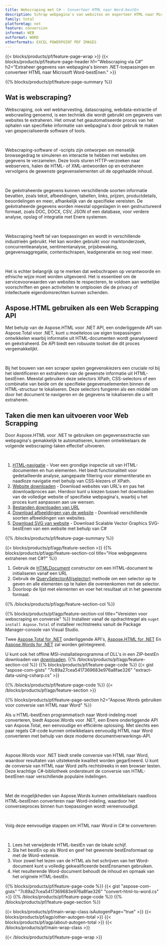 ```yaml
---
title: Webscraping met C# - Converteer HTML naar Word-bestEn 
description: Schrap webpagina's van websites en exporteer HTML naar Microsoft Word-documenten via uw .NET-applicaties door de Aspose API's te integreren. 
family: total
platformtag: net
feature: conversion
informat: WEB
outformat: WORD
otherformats: EXCEL POWERPOINT PDF IMAGES
---
```

{{< blocks/products/pf/feature-page-wrap >}}
{{< blocks/products/pf/feature-page-header h1="Webscraping via C#" h2="Extraheer gegevens van webpagina's binnen .NET-toepassingen en converteer HTML naar Microsoft Word-bestEnen." >}}

{{% blocks/products/pf/feature-page-summary %}}

<h2 class="heading-border">Wat is webscraping?</h2>

<p>Webscraping, ook wel webharvesting, datascraping, webdata-extractie of webcrawling genoemd, is een techniek die wordt gebruikt om gegevens van websites te extraheren. Het omvat het geautomatiseerde proces van het ophalen van specifieke informatie van webpagina's door gebruik te maken van gespecialiseerde software of tools.</p><br />
<p>Webscraping-software of -scripts zijn ontworpen om menselijk browsegedrag te simuleren en interactie te hebben met websites om gegevens te verzamelen. Deze tools sturen HTTP-verzoeken naar webservers, halen de HTML- of XML-antwoorden op en extraheren vervolgens de gewenste gegevenselementen uit de opgehaalde inhoud.</p><br />

<p>De geëxtraheerde gegevens kunnen verschillende soorten informatie bevatten, zoals tekst, afbeeldingen, tabellen, links, prijzen, productdetails, beoordelingen en meer, afhankelijk van de specifieke vereisten. De geëxtraheerde gegevens worden meestal opgeslagen in een gestructureerd formaat, zoals DOC, DOCX, CSV, JSON of een database, voor verdere analyse, opslag of integratie met Enere systemen.</p><br />

<p>Webscraping heeft tal van toepassingen en wordt in verschillende industrieën gebruikt. Het kan worden gebruikt voor marktonderzoek, concurrentieanalyse, sentimentanalyse, prijsbewaking, gegevensaggregatie, contentschrapen, leadgeneratie en nog veel meer.</p><br />

<p>Het is echter belangrijk op te merken dat webschrapen op verantwoorde en ethische wijze moet worden uitgevoerd. Het is essentieel om de servicevoorwaarden van websites te respecteren, te voldoen aan wettelijke voorschriften en geen activiteiten te ontplooien die de privacy of intellectuele eigendomsrechten kunnen schenden.</p>

<h2 class="heading-border">Aspose.HTML gebruiken als een Web Scrapping API</h2>

<p>Met behulp van de Aspose.HTML voor .NET API, een onderliggende API van Aspose.Total voor .NET, kunt u moeiteloos uw eigen toepassingen ontwikkelen waarbij informatie uit HTML-documenten wordt geanalyseerd en geëxtraheerd. De API biedt een robuuste toolset die dit proces vergemakkelijkt.</p><br />

<p>Bij het bouwen van een scraper spelen gegevenskiezers een cruciale rol bij het identificeren en extraheren van de gewenste informatie uit HTML-bestEnen. Meestal gebruiken deze selectors XPath, CSS-selectors of een combinatie van beide om de specifieke gegevenselementen binnen de HTML-structuur te lokaliseren. Deze selectors fungeren als een middel om door het document te navigeren en de gegevens te lokaliseren die u wilt extraheren.</p>

<h2 class="heading-border">Taken die men kan uitvoeren voor Web Scrapping</h2>

<p>Door Aspose.HTML voor .NET te gebruiken om gegevensextractie van webpagina's gemakkelijk te automatiseren, kunnen ontwikkelaars de volgende webscraping-taken effectief uitvoeren.</p><br />

1. [HTML-navigatie](https://docs.aspose.com/html/net/html-navigation/) - Voer een grondige inspectie uit van HTML-documenten en hun elementen. Het biedt functionaliteit voor gedetailleerde analyse, aangepaste filtering voor elementiteratie en naadloze navigatie met behulp van CSS-kiezers of XPath.
2. [Website downloaden](https://docs.aspose.com/html/net/download-website/) - Download websites van URL's en pas het downloadproces aan. Hierdoor kunt u kiezen tussen het downloaden van de volledige website of specifieke webpagina's, waarbij u het proces kunt aanpassen aan uw wensen.
3. [Bestanden downloaden van URL](https://docs.aspose.com/html/net/download-file-from-url/) 
4. [Download afbeeldingen van de website](https://docs.aspose.com/html/net/download-images-from-website/) - Download verschillende soorten afbeeldingen van websites.
5. [Download SVG van website](https://docs.aspose.com/html/net/download-svg-from-website/) - Download Scalable Vector Graphics SVG-bestEnen van een website met behulp van C#

{{% /blocks/products/pf/feature-page-summary  %}}

{{< blocks/products/pf/agp/feature-section >}}
{{% blocks/products/pf/agp/feature-section-col title="Hoe webgegevens extraheren met C#?" %}}

1. Gebruik de [HTMLDocument](https://reference.aspose.com/html/net/aspose.html/htmldocument/htmldocument/) constructor om een HTML-document te initialiseren vanaf een URL
2. Gebruik de [QuerySelectorAll(selector)](https://reference.aspose.com/html/net/aspose.html.dom/document/queryselectorall/) methode om een selector op te geven en alle elementen op te halen die overeenkomen met de selector.
3. Doorloop de lijst met elementen en voer het resultaat uit in het gewenste formaat.
 
{{% /blocks/products/pf/agp/feature-section-col %}}

{{% blocks/products/pf/agp/feature-section-col title="Vereisten voor webscraping en conversie" %}}
Installeer vanaf de opdrachtregel als ```nuget install Aspose.Total``` of installeer rechtstreeks vanuit de Package Manager-console van Visual Studio.

Twee [Aspose.Total for .NET](https://products.aspose.com/total/net/) onderliggende API's, [Aspose.HTML for .NET](https://products.aspose.com/html/net/) En [Aspose.Words for .NET](https://products.aspose.com/words/net/) zal worden geïntegreerd.

U kunt ook het offline MSI-installatieprogramma of DLL's in een ZIP-bestEn downloaden van [downloaden](https://releases.aspose.com/total/net).
{{% /blocks/products/pf/agp/feature-section-col %}}
{{% blocks/products/pf/feature-page-code %}}
{{< gist "aspose-com-gists" "7c89a27cea5417369683e976a8fae326" "extract-data-using-csharp.cs" >}}

{{% /blocks/products/pf/feature-page-code %}}
{{< /blocks/products/pf/agp/feature-section >}}

{{% blocks/products/pf/feature-page-section  h2="Aspose.Words gebruiken voor conversie van HTML naar Word" %}}
<p>Als u HTML-bestEnen programmatisch naar Word-indeling moet converteren, biedt Aspose.Words voor .NET, een Enere onderliggende API van Aspose.Total, een eenvoudige en efficiënte oplossing. Met slechts een paar regels C#-code kunnen ontwikkelaars eenvoudig HTML naar Word converteren met behulp van deze moderne documentverwerkings-API.</p><br />

<p>Aspose.Words voor .NET biedt snelle conversie van HTML naar Word, waardoor resultaten van uitstekende kwaliteit worden gegarEneerd. U kunt de conversie van HTML naar Word zelfs rechtstreeks in een browser testen. Deze krachtige C#-bibliotheek ondersteunt de conversie van HTML-bestEnen naar verschillende populaire indelingen.</p><br />

<p>Met de mogelijkheden van Aspose.Words kunnen ontwikkelaars naadloos HTML-bestEnen converteren naar Word-indeling, waardoor het conversieproces binnen hun toepassingen wordt vereenvoudigd.</p><br />

<p>Volg deze eenvoudige stappen om HTML naar Word in C# te converteren:</p><br />

1. Lees het verwijderde HTML-bestEn van de lokale schijf.
1. Sla het bestEn op als Word en geef het gewenste bestEnsformaat op met de Word-extensie.
1. Voor zowel het lezen van de HTML als het schrijven van het Word-document kunt u volledig gekwalificeerde bestEnsnamen gebruiken.
1. Het resulterende Word-document behoudt de inhoud en opmaak van het originele HTML-bestEn.

{{% blocks/products/pf/feature-page-code %}}
{{< gist "aspose-com-gists" "7c89a27cea5417369683e976a8fae326" "convert-html-to-word.cs" >}}
{{% /blocks/products/pf/feature-page-code  %}}
{{% /blocks/products/pf/feature-page-section %}}

{{< blocks/products/pf/main-wrap-class isAutogenPage="true" >}}
{{< blocks/products/pf/agp/other-autogen-total >}}
{{< blocks/products/pf/agp/about-autogen-total >}}
{{< /blocks/products/pf/main-wrap-class >}}

{{< /blocks/products/pf/feature-page-wrap >}}
